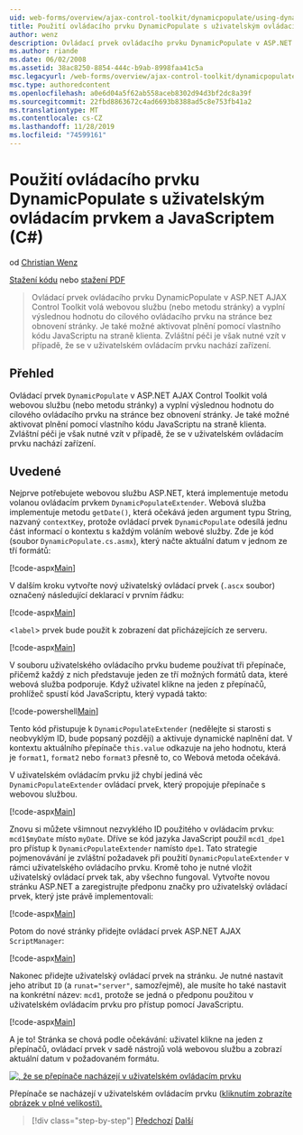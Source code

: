 ```yaml
---
uid: web-forms/overview/ajax-control-toolkit/dynamicpopulate/using-dynamicpopulate-with-a-user-control-and-javascript-cs
title: Použití ovládacího prvku DynamicPopulate s uživatelským ovládacím prvkem a JavaScriptem (C#) | Microsoft Docs
author: wenz
description: Ovládací prvek ovládacího prvku DynamicPopulate v ASP.NET AJAX Control Toolkit volá webovou službu (nebo metodu stránky) a vyplní výslednou hodnotu do cílového ovládacího prvku na t...
ms.author: riande
ms.date: 06/02/2008
ms.assetid: 38ac8250-8854-444c-b9ab-8998faa41c5a
msc.legacyurl: /web-forms/overview/ajax-control-toolkit/dynamicpopulate/using-dynamicpopulate-with-a-user-control-and-javascript-cs
msc.type: authoredcontent
ms.openlocfilehash: a0e6d04a5f62ab558aceb8302d94d3bf2dc8a39f
ms.sourcegitcommit: 22fbd8863672c4ad6693b8388ad5c8e753fb41a2
ms.translationtype: MT
ms.contentlocale: cs-CZ
ms.lasthandoff: 11/28/2019
ms.locfileid: "74599161"
---
```

# <a name="using-dynamicpopulate-with-a-user-control-and-javascript-c"></a>Použití ovládacího prvku DynamicPopulate s uživatelským ovládacím prvkem a JavaScriptem (C#)

od [Christian Wenz](https://github.com/wenz)

[Stažení kódu](https://download.microsoft.com/download/d/8/f/d8f2f6f9-1b7c-46ad-9252-e1fc81bdea3e/dynamicpopulate2.cs.zip) nebo [stažení PDF](https://download.microsoft.com/download/b/6/a/b6ae89ee-df69-4c87-9bfb-ad1eb2b23373/dynamicpopulate2CS.pdf)

> Ovládací prvek ovládacího prvku DynamicPopulate v ASP.NET AJAX Control Toolkit volá webovou službu (nebo metodu stránky) a vyplní výslednou hodnotu do cílového ovládacího prvku na stránce bez obnovení stránky. Je také možné aktivovat plnění pomocí vlastního kódu JavaScriptu na straně klienta. Zvláštní péči je však nutné vzít v případě, že se v uživatelském ovládacím prvku nachází zařízení.

## <a name="overview"></a>Přehled

Ovládací prvek `DynamicPopulate` v ASP.NET AJAX Control Toolkit volá webovou službu (nebo metodu stránky) a vyplní výslednou hodnotu do cílového ovládacího prvku na stránce bez obnovení stránky. Je také možné aktivovat plnění pomocí vlastního kódu JavaScriptu na straně klienta. Zvláštní péči je však nutné vzít v případě, že se v uživatelském ovládacím prvku nachází zařízení.

## <a name="steps"></a>Uvedené

Nejprve potřebujete webovou službu ASP.NET, která implementuje metodu volanou ovládacím prvkem `DynamicPopulateExtender`. Webová služba implementuje metodu `getDate()`, která očekává jeden argument typu String, nazvaný `contextKey`, protože ovládací prvek `DynamicPopulate` odesílá jednu část informací o kontextu s každým voláním webové služby. Zde je kód (soubor `DynamicPopulate.cs.asmx`), který načte aktuální datum v jednom ze tří formátů:

[!code-aspx[Main](using-dynamicpopulate-with-a-user-control-and-javascript-cs/samples/sample1.aspx)]

V dalším kroku vytvořte nový uživatelský ovládací prvek (`.ascx` soubor) označený následující deklarací v prvním řádku:

[!code-aspx[Main](using-dynamicpopulate-with-a-user-control-and-javascript-cs/samples/sample2.aspx)]

&lt;`label`&gt; prvek bude použit k zobrazení dat přicházejících ze serveru.

[!code-aspx[Main](using-dynamicpopulate-with-a-user-control-and-javascript-cs/samples/sample3.aspx)]

V souboru uživatelského ovládacího prvku budeme používat tři přepínače, přičemž každý z nich představuje jeden ze tří možných formátů data, které webová služba podporuje. Když uživatel klikne na jeden z přepínačů, prohlížeč spustí kód JavaScriptu, který vypadá takto:

[!code-powershell[Main](using-dynamicpopulate-with-a-user-control-and-javascript-cs/samples/sample4.ps1)]

Tento kód přistupuje k `DynamicPopulateExtender` (nedělejte si starosti s neobvyklým ID, bude popsaný později) a aktivuje dynamické naplnění dat. V kontextu aktuálního přepínače `this.value` odkazuje na jeho hodnotu, která je `format1`, `format2` nebo `format3` přesně to, co Webová metoda očekává.

V uživatelském ovládacím prvku již chybí jediná věc `DynamicPopulateExtender` ovládací prvek, který propojuje přepínače s webovou službou.

[!code-aspx[Main](using-dynamicpopulate-with-a-user-control-and-javascript-cs/samples/sample5.aspx)]

Znovu si můžete všimnout nezvyklého ID použitého v ovládacím prvku: `mcd1$myDate` místo `myDate`. Dříve se kód jazyka JavaScript použil `mcd1_dpe1` pro přístup k `DynamicPopulateExtender` namísto `dpe1`. Tato strategie pojmenovávání je zvláštní požadavek při použití `DynamicPopulateExtender` v rámci uživatelského ovládacího prvku. Kromě toho je nutné vložit uživatelský ovládací prvek tak, aby všechno fungoval. Vytvořte novou stránku ASP.NET a zaregistrujte předponu značky pro uživatelský ovládací prvek, který jste právě implementovali:

[!code-aspx[Main](using-dynamicpopulate-with-a-user-control-and-javascript-cs/samples/sample6.aspx)]

Potom do nové stránky přidejte ovládací prvek ASP.NET AJAX `ScriptManager`:

[!code-aspx[Main](using-dynamicpopulate-with-a-user-control-and-javascript-cs/samples/sample7.aspx)]

Nakonec přidejte uživatelský ovládací prvek na stránku. Je nutné nastavit jeho atribut `ID` (a `runat="server"`, samozřejmě), ale musíte ho také nastavit na konkrétní název: `mcd1`, protože se jedná o předponu použitou v uživatelském ovládacím prvku pro přístup pomocí JavaScriptu.

[!code-aspx[Main](using-dynamicpopulate-with-a-user-control-and-javascript-cs/samples/sample8.aspx)]

A je to! Stránka se chová podle očekávání: uživatel klikne na jeden z přepínačů, ovládací prvek v sadě nástrojů volá webovou službu a zobrazí aktuální datum v požadovaném formátu.

[![, že se přepínače nacházejí v uživatelském ovládacím prvku](using-dynamicpopulate-with-a-user-control-and-javascript-cs/_static/image2.png)](using-dynamicpopulate-with-a-user-control-and-javascript-cs/_static/image1.png)

Přepínače se nacházejí v uživatelském ovládacím prvku ([kliknutím zobrazíte obrázek v plné velikosti).](using-dynamicpopulate-with-a-user-control-and-javascript-cs/_static/image3.png)

> [!div class="step-by-step"]
> [Předchozí](dynamically-populating-a-control-using-javascript-code-cs.md)
> [Další](dynamically-populating-a-control-vb.md)
